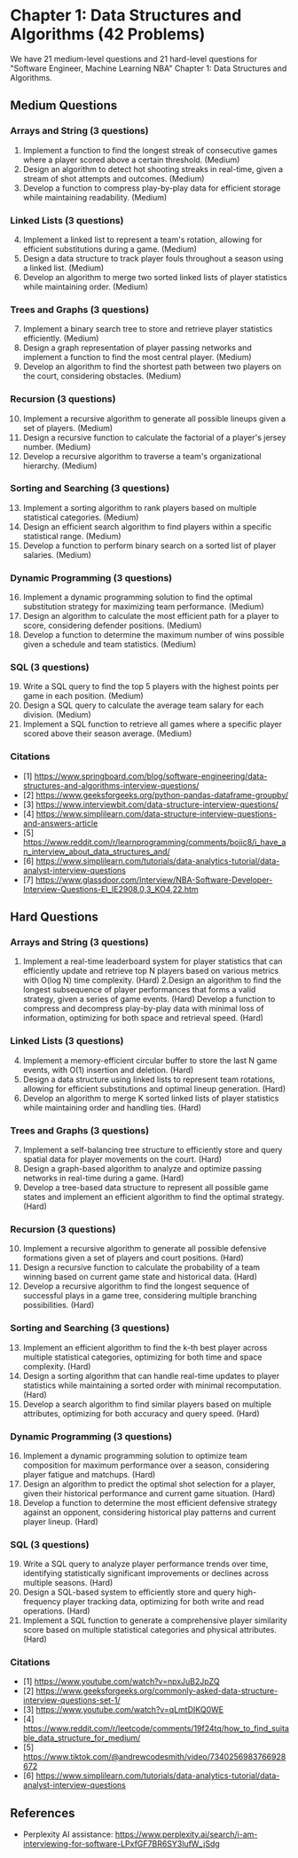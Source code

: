 # Chapter 1: Data Structures and Algorithms (42 Problems)

We have 21 medium-level questions and 21 hard-level questions for "Software Engineer, Machine Learning NBA" Chapter 1: Data Structures and Algorithms.

## Medium Questions

### Arrays and String (3 questions)

1. Implement a function to find the longest streak of consecutive games where a player scored above a certain threshold. (Medium)
2. Design an algorithm to detect hot shooting streaks in real-time, given a stream of shot attempts and outcomes. (Medium)
3. Develop a function to compress play-by-play data for efficient storage while maintaining readability. (Medium)

### Linked Lists (3 questions)

4. Implement a linked list to represent a team's rotation, allowing for efficient substitutions during a game. (Medium)
5. Design a data structure to track player fouls throughout a season using a linked list. (Medium)
6. Develop an algorithm to merge two sorted linked lists of player statistics while maintaining order. (Medium)

### Trees and Graphs (3 questions)

7. Implement a binary search tree to store and retrieve player statistics efficiently. (Medium)
8. Design a graph representation of player passing networks and implement a function to find the most central player. (Medium)
9. Develop an algorithm to find the shortest path between two players on the court, considering obstacles. (Medium)

### Recursion (3 questions)

10. Implement a recursive algorithm to generate all possible lineups given a set of players. (Medium)
11. Design a recursive function to calculate the factorial of a player's jersey number. (Medium)
12. Develop a recursive algorithm to traverse a team's organizational hierarchy. (Medium)

### Sorting and Searching (3 questions)

13. Implement a sorting algorithm to rank players based on multiple statistical categories. (Medium)
14. Design an efficient search algorithm to find players within a specific statistical range. (Medium)
15. Develop a function to perform binary search on a sorted list of player salaries. (Medium)

### Dynamic Programming (3 questions)

16. Implement a dynamic programming solution to find the optimal substitution strategy for maximizing team performance. (Medium)
17. Design an algorithm to calculate the most efficient path for a player to score, considering defender positions. (Medium)
18. Develop a function to determine the maximum number of wins possible given a schedule and team statistics. (Medium)

### SQL (3 questions)

19. Write a SQL query to find the top 5 players with the highest points per game in each position. (Medium)
20. Design a SQL query to calculate the average team salary for each division. (Medium)
21. Implement a SQL function to retrieve all games where a specific player scored above their season average. (Medium)

### Citations

- [1] https://www.springboard.com/blog/software-engineering/data-structures-and-algorithms-interview-questions/
- [2] https://www.geeksforgeeks.org/python-pandas-dataframe-groupby/
- [3] https://www.interviewbit.com/data-structure-interview-questions/
- [4] https://www.simplilearn.com/data-structure-interview-questions-and-answers-article
- [5] https://www.reddit.com/r/learnprogramming/comments/bojic8/i_have_an_interview_about_data_structures_and/
- [6] https://www.simplilearn.com/tutorials/data-analytics-tutorial/data-analyst-interview-questions
- [7] https://www.glassdoor.com/Interview/NBA-Software-Developer-Interview-Questions-EI_IE2908.0,3_KO4,22.htm

## Hard Questions

### Arrays and String (3 questions)

1. Implement a real-time leaderboard system for player statistics that can efficiently update and retrieve top N players based on various metrics with O(log N) time complexity. (Hard)
2.Design an algorithm to find the longest subsequence of player performances that forms a valid strategy, given a series of game events. (Hard)
Develop a function to compress and decompress play-by-play data with minimal loss of information, optimizing for both space and retrieval speed. (Hard)

### Linked Lists (3 questions)

4. Implement a memory-efficient circular buffer to store the last N game events, with O(1) insertion and deletion. (Hard)
5. Design a data structure using linked lists to represent team rotations, allowing for efficient substitutions and optimal lineup generation. (Hard)
6. Develop an algorithm to merge K sorted linked lists of player statistics while maintaining order and handling ties. (Hard)

### Trees and Graphs (3 questions)

7. Implement a self-balancing tree structure to efficiently store and query spatial data for player movements on the court. (Hard)
8. Design a graph-based algorithm to analyze and optimize passing networks in real-time during a game. (Hard)
9. Develop a tree-based data structure to represent all possible game states and implement an efficient algorithm to find the optimal strategy. (Hard)

### Recursion (3 questions)

10. Implement a recursive algorithm to generate all possible defensive formations given a set of players and court positions. (Hard)
11. Design a recursive function to calculate the probability of a team winning based on current game state and historical data. (Hard)
12. Develop a recursive algorithm to find the longest sequence of successful plays in a game tree, considering multiple branching possibilities. (Hard)

### Sorting and Searching (3 questions)

13. Implement an efficient algorithm to find the k-th best player across multiple statistical categories, optimizing for both time and space complexity. (Hard)
14. Design a sorting algorithm that can handle real-time updates to player statistics while maintaining a sorted order with minimal recomputation. (Hard)
15. Develop a search algorithm to find similar players based on multiple attributes, optimizing for both accuracy and query speed. (Hard)

### Dynamic Programming (3 questions)

16. Implement a dynamic programming solution to optimize team composition for maximum performance over a season, considering player fatigue and matchups. (Hard)
17. Design an algorithm to predict the optimal shot selection for a player, given their historical performance and current game situation. (Hard)
18. Develop a function to determine the most efficient defensive strategy against an opponent, considering historical play patterns and current player lineup. (Hard)

### SQL (3 questions)

19. Write a SQL query to analyze player performance trends over time, identifying statistically significant improvements or declines across multiple seasons. (Hard)
20. Design a SQL-based system to efficiently store and query high-frequency player tracking data, optimizing for both write and read operations. (Hard)
21. Implement a SQL function to generate a comprehensive player similarity score based on multiple statistical categories and physical attributes. (Hard)

### Citations

- [1] https://www.youtube.com/watch?v=npxJuB2JpZQ
- [2] https://www.geeksforgeeks.org/commonly-asked-data-structure-interview-questions-set-1/
- [3] https://www.youtube.com/watch?v=qLmtDIKQ0WE
- [4] https://www.reddit.com/r/leetcode/comments/19f24tq/how_to_find_suitable_data_structure_for_medium/
- [5] https://www.tiktok.com/@andrewcodesmith/video/7340256983766928672
- [6] https://www.simplilearn.com/tutorials/data-analytics-tutorial/data-analyst-interview-questions

## References

- Perplexity AI assistance: https://www.perplexity.ai/search/i-am-interviewing-for-software-LPxfGF7BR6SY3lufW_jSdg
